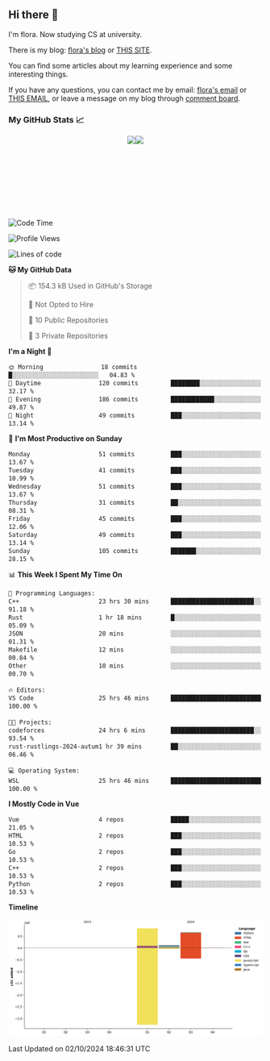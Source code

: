 ## Hi there 👋

I'm flora. Now studying CS at university. 

There is my blog: [flora's blog](https://florae006.github.io/) or [THIS SITE](https://dodolalorc.cn/). 

You can find some articles about my learning experience and some interesting things.

If you have any questions, you can contact me by email: [flora's email](mailto:chenflora124@gmail.com) or [THIS EMAIL](mailto:flora_chen2021@163.com), or leave a message on my blog through [comment board](https://florae006.github.io/comments/).

### My GitHub Stats 📈
<div style="display:flex;flex-direction:row;justify-content:center;">
  <img height="150" class="img" src="https://github-readme-stats.vercel.app/api?username=Florae006&count_private=true&show_icons=true&theme=graywhite&show_owner=true" />
  <img height="150" class="img" src="https://github-readme-stats.vercel.app/api/top-langs/?username=Florae006&layout=compact&theme=graywhite" />
</div>

<!--START_SECTION:waka-->
![Code Time](http://img.shields.io/badge/Code%20Time-327%20hrs%2028%20mins-blue)

![Profile Views](http://img.shields.io/badge/Profile%20Views-2-blue)

![Lines of code](https://img.shields.io/badge/From%20Hello%20World%20I%27ve%20Written-1.6%20million%20lines%20of%20code-blue)

**🐱 My GitHub Data** 

> 📦 154.3 kB Used in GitHub's Storage 
 > 
> 🚫 Not Opted to Hire
 > 
> 📜 10 Public Repositories 
 > 
> 🔑 3 Private Repositories 
 > 
**I'm a Night 🦉** 

```text
🌞 Morning                18 commits          █░░░░░░░░░░░░░░░░░░░░░░░░   04.83 % 
🌆 Daytime                120 commits         ████████░░░░░░░░░░░░░░░░░   32.17 % 
🌃 Evening                186 commits         ████████████░░░░░░░░░░░░░   49.87 % 
🌙 Night                  49 commits          ███░░░░░░░░░░░░░░░░░░░░░░   13.14 % 
```
📅 **I'm Most Productive on Sunday** 

```text
Monday                   51 commits          ███░░░░░░░░░░░░░░░░░░░░░░   13.67 % 
Tuesday                  41 commits          ███░░░░░░░░░░░░░░░░░░░░░░   10.99 % 
Wednesday                51 commits          ███░░░░░░░░░░░░░░░░░░░░░░   13.67 % 
Thursday                 31 commits          ██░░░░░░░░░░░░░░░░░░░░░░░   08.31 % 
Friday                   45 commits          ███░░░░░░░░░░░░░░░░░░░░░░   12.06 % 
Saturday                 49 commits          ███░░░░░░░░░░░░░░░░░░░░░░   13.14 % 
Sunday                   105 commits         ███████░░░░░░░░░░░░░░░░░░   28.15 % 
```


📊 **This Week I Spent My Time On** 

```text
💬 Programming Languages: 
C++                      23 hrs 30 mins      ███████████████████████░░   91.18 % 
Rust                     1 hr 18 mins        █░░░░░░░░░░░░░░░░░░░░░░░░   05.09 % 
JSON                     20 mins             ░░░░░░░░░░░░░░░░░░░░░░░░░   01.31 % 
Makefile                 12 mins             ░░░░░░░░░░░░░░░░░░░░░░░░░   00.84 % 
Other                    10 mins             ░░░░░░░░░░░░░░░░░░░░░░░░░   00.70 % 

🔥 Editors: 
VS Code                  25 hrs 46 mins      █████████████████████████   100.00 % 

🐱‍💻 Projects: 
codeforces               24 hrs 6 mins       ███████████████████████░░   93.54 % 
rust-rustlings-2024-autum1 hr 39 mins        ██░░░░░░░░░░░░░░░░░░░░░░░   06.46 % 

💻 Operating System: 
WSL                      25 hrs 46 mins      █████████████████████████   100.00 % 
```

**I Mostly Code in Vue** 

```text
Vue                      4 repos             █████░░░░░░░░░░░░░░░░░░░░   21.05 % 
HTML                     2 repos             ███░░░░░░░░░░░░░░░░░░░░░░   10.53 % 
Go                       2 repos             ███░░░░░░░░░░░░░░░░░░░░░░   10.53 % 
C++                      2 repos             ███░░░░░░░░░░░░░░░░░░░░░░   10.53 % 
Python                   2 repos             ███░░░░░░░░░░░░░░░░░░░░░░   10.53 % 
```



**Timeline**

![Lines of Code chart](https://raw.githubusercontent.com/Florae006/Florae006/main/assets/bar_graph.png)


 Last Updated on 02/10/2024 18:46:31 UTC
<!--END_SECTION:waka-->

<!--
**Florae006/Florae006** is a ✨ _special_ ✨ repository because its `README.md` (this file) appears on your GitHub profile.

Here are some ideas to get you started:

- 🔭 I’m currently working on ...
- 🌱 I’m currently learning ...
- 👯 I’m looking to collaborate on ...
- 🤔 I’m looking for help with ...
- 💬 Ask me about ...
- 📫 How to reach me: ...
- 😄 Pronouns: ...
- ⚡ Fun fact: ...
  -->
